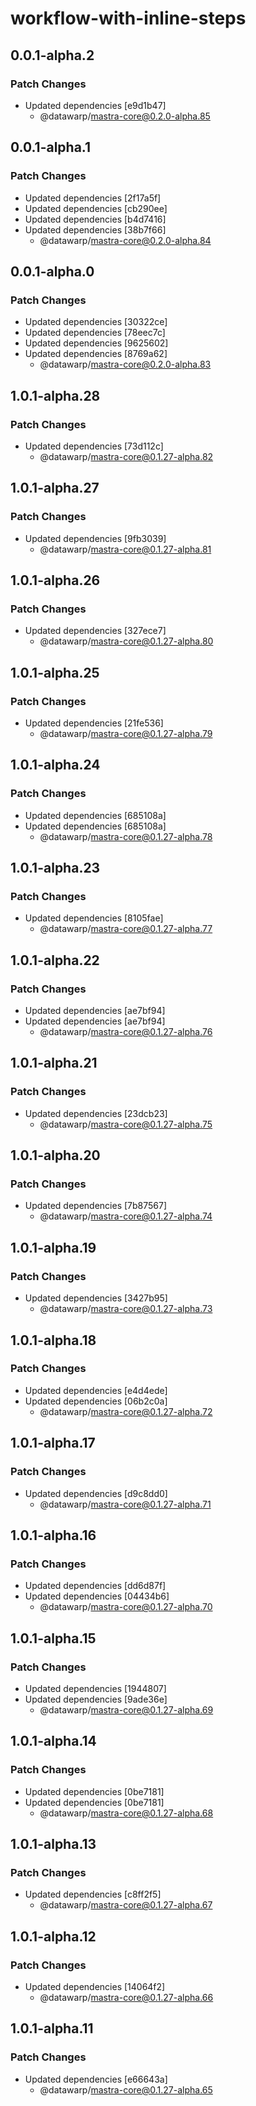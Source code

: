 # workflow-with-inline-steps

## 0.0.1-alpha.2

### Patch Changes

- Updated dependencies [e9d1b47]
  - @datawarp/mastra-core@0.2.0-alpha.85

## 0.0.1-alpha.1

### Patch Changes

- Updated dependencies [2f17a5f]
- Updated dependencies [cb290ee]
- Updated dependencies [b4d7416]
- Updated dependencies [38b7f66]
  - @datawarp/mastra-core@0.2.0-alpha.84

## 0.0.1-alpha.0

### Patch Changes

- Updated dependencies [30322ce]
- Updated dependencies [78eec7c]
- Updated dependencies [9625602]
- Updated dependencies [8769a62]
  - @datawarp/mastra-core@0.2.0-alpha.83

## 1.0.1-alpha.28

### Patch Changes

- Updated dependencies [73d112c]
  - @datawarp/mastra-core@0.1.27-alpha.82

## 1.0.1-alpha.27

### Patch Changes

- Updated dependencies [9fb3039]
  - @datawarp/mastra-core@0.1.27-alpha.81

## 1.0.1-alpha.26

### Patch Changes

- Updated dependencies [327ece7]
  - @datawarp/mastra-core@0.1.27-alpha.80

## 1.0.1-alpha.25

### Patch Changes

- Updated dependencies [21fe536]
  - @datawarp/mastra-core@0.1.27-alpha.79

## 1.0.1-alpha.24

### Patch Changes

- Updated dependencies [685108a]
- Updated dependencies [685108a]
  - @datawarp/mastra-core@0.1.27-alpha.78

## 1.0.1-alpha.23

### Patch Changes

- Updated dependencies [8105fae]
  - @datawarp/mastra-core@0.1.27-alpha.77

## 1.0.1-alpha.22

### Patch Changes

- Updated dependencies [ae7bf94]
- Updated dependencies [ae7bf94]
  - @datawarp/mastra-core@0.1.27-alpha.76

## 1.0.1-alpha.21

### Patch Changes

- Updated dependencies [23dcb23]
  - @datawarp/mastra-core@0.1.27-alpha.75

## 1.0.1-alpha.20

### Patch Changes

- Updated dependencies [7b87567]
  - @datawarp/mastra-core@0.1.27-alpha.74

## 1.0.1-alpha.19

### Patch Changes

- Updated dependencies [3427b95]
  - @datawarp/mastra-core@0.1.27-alpha.73

## 1.0.1-alpha.18

### Patch Changes

- Updated dependencies [e4d4ede]
- Updated dependencies [06b2c0a]
  - @datawarp/mastra-core@0.1.27-alpha.72

## 1.0.1-alpha.17

### Patch Changes

- Updated dependencies [d9c8dd0]
  - @datawarp/mastra-core@0.1.27-alpha.71

## 1.0.1-alpha.16

### Patch Changes

- Updated dependencies [dd6d87f]
- Updated dependencies [04434b6]
  - @datawarp/mastra-core@0.1.27-alpha.70

## 1.0.1-alpha.15

### Patch Changes

- Updated dependencies [1944807]
- Updated dependencies [9ade36e]
  - @datawarp/mastra-core@0.1.27-alpha.69

## 1.0.1-alpha.14

### Patch Changes

- Updated dependencies [0be7181]
- Updated dependencies [0be7181]
  - @datawarp/mastra-core@0.1.27-alpha.68

## 1.0.1-alpha.13

### Patch Changes

- Updated dependencies [c8ff2f5]
  - @datawarp/mastra-core@0.1.27-alpha.67

## 1.0.1-alpha.12

### Patch Changes

- Updated dependencies [14064f2]
  - @datawarp/mastra-core@0.1.27-alpha.66

## 1.0.1-alpha.11

### Patch Changes

- Updated dependencies [e66643a]
  - @datawarp/mastra-core@0.1.27-alpha.65
